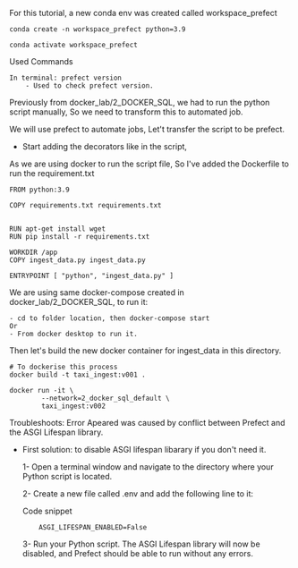For this tutorial, a new conda env was created called workspace_prefect

```
conda create -n workspace_prefect python=3.9

conda activate workspace_prefect
```

Used Commands

    In terminal: prefect version
        - Used to check prefect version.

Previously from docker_lab/2_DOCKER_SQL, we had to run the python script manually, So we need to transform this to automated job.

We will use prefect to automate jobs, Let't transfer the script to be prefect.

- Start adding the decorators like in the script,
    
As we are using docker to run the script file, So I've added the Dockerfile to run the requirement.txt

```
FROM python:3.9

COPY requirements.txt requirements.txt


RUN apt-get install wget
RUN pip install -r requirements.txt

WORKDIR /app
COPY ingest_data.py ingest_data.py

ENTRYPOINT [ "python", "ingest_data.py" ]
```

We are using same docker-compose created in docker_lab/2_DOCKER_SQL, to run it:

    - cd to folder location, then docker-compose start
    Or 
    - From docker desktop to run it.

Then let's build the new docker container for ingest_data in this directory.

```
# To dockerise this process
docker build -t taxi_ingest:v001 .

docker run -it \
        --network=2_docker_sql_default \
        taxi_ingest:v002
```

Troubleshoots: Error Apeared was caused by conflict between Prefect and the ASGI Lifespan library.
 - First solution: to disable ASGI lifespan libarary if you don't need it.

    1- Open a terminal window and navigate to the directory where your Python script is located.
    
    2- Create a new file called .env and add the following line to it:

    Code snippet
    ```
        ASGI_LIFESPAN_ENABLED=False
    ```

    3- Run your Python script. The ASGI Lifespan library will now be disabled, and Prefect should be able to run without any errors.
